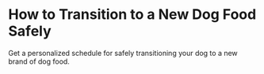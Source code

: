 # How to Transition to a New Dog Food Safely
Get a personalized schedule for safely transitioning your dog to a new brand of dog food.
